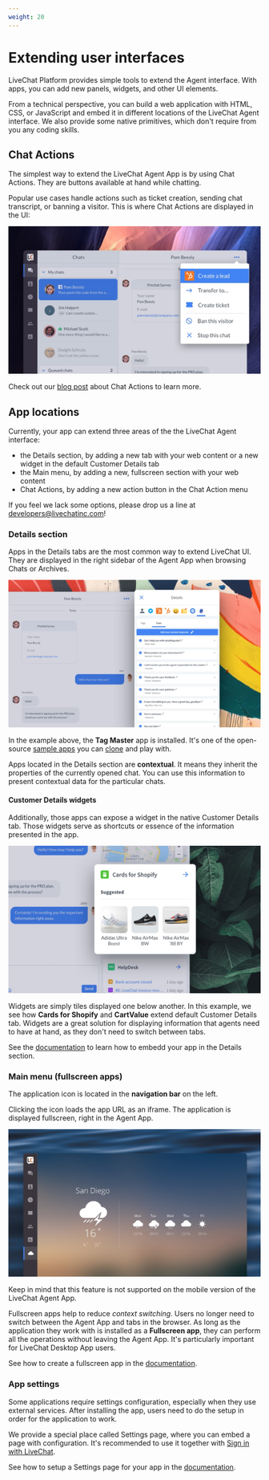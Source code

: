 ```yaml
---
weight: 20
---
```


# Extending user interfaces

LiveChat Platform provides simple tools to extend the Agent interface. With apps, you can add new panels, widgets, and other UI elements.

From a technical perspective, you can build a web application with HTML, CSS, or JavaScript and embed it in different locations of the LiveChat Agent interface. We also provide some native primitives, which don't require from you any coding skills.

## Chat Actions

The simplest way to extend the LiveChat Agent App is by using Chat Actions. They are buttons available at hand while chatting.

Popular use cases handle actions such as ticket creation, sending chat transcript, or banning a visitor. This is where Chat Actions are displayed in the UI:

![Chat Actions](livechat-chat-actions.jpg)

<!-- ![Chat Actions](chat-actions-licence.png) -->

Check out our [blog post](https://developers.livechatinc.com/blog/chat-actions/) about Chat Actions to learn more.

## App locations

Currently, your app can extend three areas of the the LiveChat Agent interface:

- the Details section, by adding a new tab with your web content or a new widget in the default Customer Details tab
- the Main menu, by adding a new, fullscreen section with your web content
- Chat Actions, by adding a new action button in the Chat Action menu

If you feel we lack some options, please drop us a line at [developers@livechatinc.com](mailto:developers@livechatinc.com)!

### Details section

Apps in the Details tabs are the most common way to extend LiveChat UI. They are displayed in the right sidebar of the Agent App when browsing Chats or Archives.

![Tag Master](livechat-tag-master-app.jpg)

In the example above, the **Tag Master** app is installed. It's one of the open-source [sample apps](https://developers.livechatinc.com/docs/agent-app-widgets/#sample-widgets) you can [clone](https://github.com/livechat/sample-apps/tree/master/tag-master) and play with.

Apps located in the Details section are **contextual**. It means they inherit the properties of the currently opened chat. You can use this information to present contextual data for the particular chats.

#### Customer Details widgets

Additionally, those apps can expose a widget in the native Customer Details tab. Those widgets serve as shortcuts or essence of the information presented in the app.

![Customer Details widgets](livechat-cards-for-shopify.jpg)

Widgets are simply tiles displayed one below another. In this example, we see how **Cards for Shopify** and **CartValue** extend default Customer Details tab. Widgets are a great solution for displaying information that agents need to have at hand, as they don't need to switch between tabs.

See the [documentation](https://developers.livechatinc.com/docs/agent-app-widgets/) to learn how to embedd your app in the Details section.

### Main menu (fullscreen apps)

The application icon is located in the **navigation bar** on the left.

Clicking the icon loads the app URL as an iframe. The application is displayed fullscreen, right in the Agent App.

![Fullscreen app](livechat-fullscreen-app.jpg)

Keep in mind that this feature is not supported on the mobile version of the LiveChat Agent App.

Fullscreen apps help to reduce _context switching_. Users no longer need to switch between the Agent App and tabs in the browser. As long as the application they work with is installed as a **Fullscreen app**, they can perform all the operations without leaving the Agent App. It's particularly important for LiveChat Desktop App users.

See how to create a fullscreen app in the [documentation](https://developers.livechatinc.com/docs/agent-app-widgets/).

### App settings

Some applications require settings configuration, especially when they use external services. After installing the app, users need to do the setup in order for the application to work.

We provide a special place called Settings page, where you can embed a page with configuration. It's recommended to use it together with [Sign in with LiveChat](/docs/sign-in-with-livechat/).

See how to setup a Settings page for your app in the [documentation](https://developers.livechatinc.com/docs/agent-app-widgets/).
